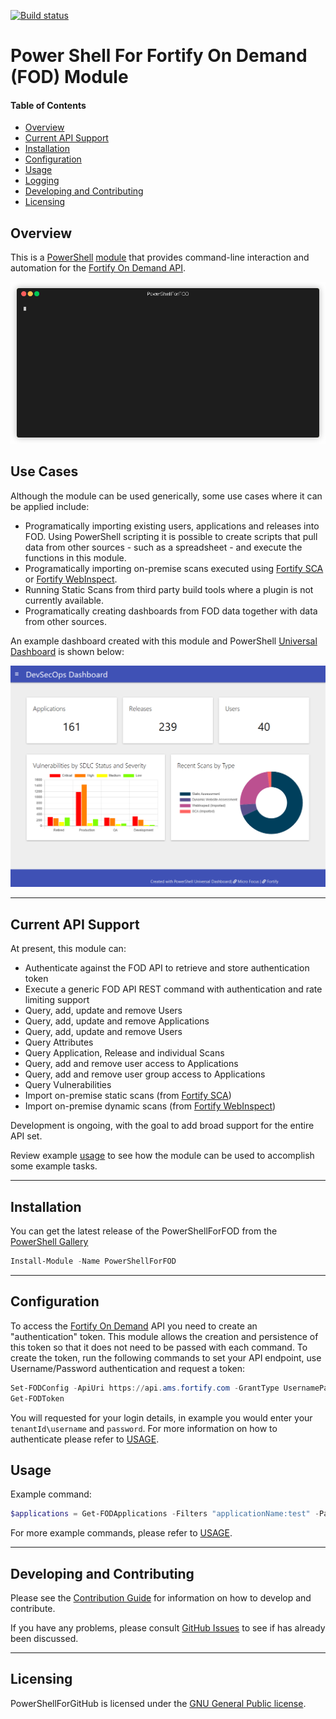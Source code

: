 [![Build status](https://ci.appveyor.com/api/projects/status/egkljq9ok9xhvnhh?svg=true)](https://ci.appveyor.com/project/akevinlee/powershellforfod)

# Power Shell For Fortify On Demand (FOD) Module

#### Table of Contents

*   [Overview](#overview)
*   [Current API Support](#current-api-support)
*   [Installation](#installation)
*   [Configuration](#configuration)
*   [Usage](#usage)
*   [Logging](#logging)
*   [Developing and Contributing](#developing-and-contributing)
*   [Licensing](#licensing)

## Overview

This is a [PowerShell](https://microsoft.com/powershell) [module](https://technet.microsoft.com/en-us/library/dd901839.aspx)
that provides command-line interaction and automation for the [Fortify On Demand API](https://api.ams.fortify.com/swagger/ui/index).

![Example](Media/example-render.gif) 

## Use Cases

Although the module can be used generically, some use cases where it can be applied include:

 * Programatically importing existing users, applications and releases into FOD. Using PowerShell scripting it is possible 
   to create scripts that pull data from other sources - such as a spreadsheet - and execute the functions in this module.
 * Programatically importing on-premise scans executed using [Fortify SCA](https://www.microfocus.com/en-us/products/static-code-analysis-sast)
   or [Fortify WebInspect](https://www.microfocus.com/en-us/products/webinspect-dynamic-analysis-dast).
 * Running Static Scans from third party build tools where a plugin is not currently available.  
 * Programatically creating dashboards from FOD data together with data from other sources.  
 
An example dashboard created with this module and PowerShell [Universal Dashboard](https://universaldashboard.io/) is shown below:

![DevSecOps Dashboard](Media/dashboard-example.png) 
        
----------

## Current API Support

At present, this module can:
 * Authenticate against the FOD API to retrieve and store authentication token
 * Execute a generic FOD API REST command with authentication and rate limiting support
 * Query, add, update and remove Users
 * Query, add, update and remove Applications
 * Query, add, update and remove Users
 * Query Attributes
 * Query Application, Release and individual Scans
 * Query, add and remove user access to Applications
 * Query, add and remove user group access to Applications
 * Query Vulnerabilities
 * Import on-premise static scans (from [Fortify SCA](https://www.microfocus.com/en-us/products/static-code-analysis-sast))
 * Import on-premise dynamic scans (from [Fortify WebInspect](https://www.microfocus.com/en-us/products/webinspect-dynamic-analysis-dast)) 

Development is ongoing, with the goal to add broad support for the entire API set.

Review example [usage](USAGE.md) to see how the module can be used to accomplish some example tasks.

----------

## Installation

You can get the latest release of the PowerShellForFOD from the [PowerShell Gallery](https://www.powershellgallery.com/packages/PowerShellForFOD)

```PowerShell
Install-Module -Name PowerShellForFOD
```

----------

## Configuration

To access the [Fortify On Demand](https://www.microfocus.com/en-us/products/application-security-testing) API you need 
to create an "authentication" token. This module allows the creation and persistence of this token so that it does not 
need to be passed with each command. To create the token, run the following commands to set your API endpoint, use 
Username/Password authentication and request a token:

```PowerShell
Set-FODConfig -ApiUri https://api.ams.fortify.com -GrantType UsernamePassword -Scope api-tenant
Get-FODToken
```

You will requested for your login details, in example you would enter your `tenantId\username` and `password`.
For more information on how to authenticate please refer to [USAGE](USAGE.md).

## Usage

Example command:

```powershell
$applications = Get-FODApplications -Filters "applicationName:test" -Paging | Out-GridView
```

For more example commands, please refer to [USAGE](USAGE.md).

----------

## Developing and Contributing

Please see the [Contribution Guide](CONTRIBUTING.md) for information on how to develop and contribute.

If you have any problems, please consult [GitHub Issues](https://github.com/fortify-community-plugins/PowerShellForFOD/issues)
to see if has already been discussed.

----------

## Licensing

PowerShellForGitHub is licensed under the [GNU General Public license](LICENSE).


